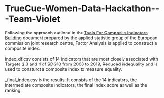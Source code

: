 # TrueCue-Women-Data-Hackathon---Team-Violet
Following the approach outlined in the [Tools For Composite Indicators Building](https://publications.jrc.ec.europa.eu/repository/bitstream/JRC31473/EUR%2021682%20EN.pdf) document prepared by the applied statistic group of the European commission joint research centre, Factor Analysis is applied to construct a composite index.<br /><br />
index_df.csv consists of 14 indicators that are most closely associated with Targets 2,3 and 4 of SDG10 from 2000 to 2018, Reduced indequality and is used to consturct a composite index to measure equality.<br /><br />
\_final_index.csv is the results. It consists of the 14 indicators, the intermediate composite indicators, the final index score as well as the ranking.

